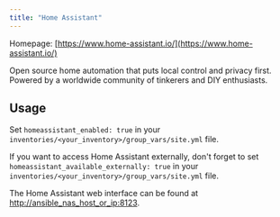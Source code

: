 ```yaml
---
title: "Home Assistant"
---
```


Homepage: [https://www.home-assistant.io/](https://www.home-assistant.io/)

Open source home automation that puts local control and privacy first. Powered by a worldwide community of tinkerers and DIY enthusiasts.

## Usage

Set `homeassistant_enabled: true` in your `inventories/<your_inventory>/group_vars/site.yml` file.

If you want to access Home Assistant externally, don't forget to set `homeassistant_available_externally: true` in your `inventories/<your_inventory>/group_vars/site.yml` file.

The Home Assistant web interface can be found at [http://ansible_nas_host_or_ip:8123](http://ansible_nas_host_or_ip:8123).
